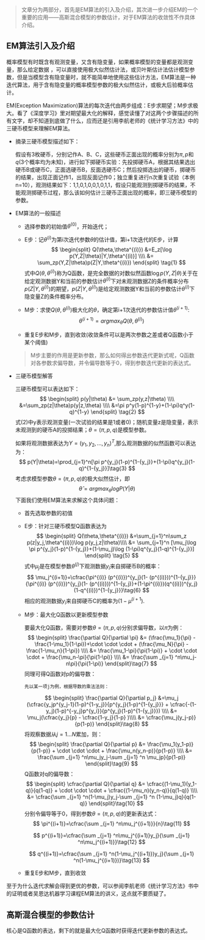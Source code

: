 > 文章分为两部分，首先是EM算法的引入及介绍，其次进一步介绍EM的一个重要的应用——高斯混合模型的参数估计，对于EM算法的收敛性不作具体介绍。

## EM算法引入及介绍

概率模型有时既含有观测变量，又含有隐变量，如果概率模型的变量都是观测变量，那么给定数据 ，可以直接使用极大似然估计法，或贝叶斯估计法估计模型参数，但是当模型含有隐变量时，就不能简单地使用这些估计方法，EM算法是一种迭代算法，用于含有隐变量的概率模型参数的极大似然估计，或极大后验概率估计。

EM(Exception Maximization)算法的每次迭代由两步组成：E步求期望；M步求极大。看了《深度学习》里对期望最大化的解释，感觉读懂了对这两个步骤描述的所有文字，却不知道到底做了什么，应而还是引用李航老师的《统计学习方法》中的三硬币模型来理解EM算法。

- 摘录三硬币模型描述如下：

  假设有3枚硬币，分别记作A、B、C，这些硬币正面出现的概率分别为$\pi,p$和$q$(3个概率均为未知)，进行如下掷硬币实验：先投掷硬币A，根据其结果选出硬币B或硬币C，正面选硬币B，反面选硬币C；然后投掷选出的硬币，掷硬币的结果，出现正面记作1，出现反面记作0；独立重复进行n次重复试验（本例n=10），观测结果如下：1,1,0,1,0,0,1,0,1,1，假设只能观测到掷硬币的结果，不能观测掷硬币过程，那么该如何估计三硬币正面出现的概率，即三硬币模型的参数。

- EM算法的一般描述

  - 选择参数的初始值$\theta^{(0)}$，开始迭代；

  - E步：记$\theta^{(i)}$为第i次迭代参数$\theta$的估计值，第i+1次迭代的E步，计算
    $$
    \begin{split}
    Q(\theta,\theta^{(i)})
    &=E_z[\log p(Y,Z|\theta)|Y,\theta^{(i)}] \\\\
    &= \sum_zp(Y,Z|\theta)p(Z|Y,\theta^{(i)})
    \end{split}
    \tag{1}
    $$
    式中$Q(\theta,\theta^{(i)})$称为Q函数，是完全数据的对数似然函数$\log p(Y,Z|\theta)$关于在给定观测数据Y和当前的参数估计$\theta^{(i)}$下对未观测数据Z的条件概率分布$p(Z|Y,\theta^{(i)})$的期望，$p(Z|Y,\theta^{(i)})$是给定观测数据Y和当前的参数估计$\theta^{(i)}$下隐变量Z的条件概率分布。

  - M步：求使$Q(\theta,\theta^{(i)})$极大化的$\theta$，确定第i+1次迭代的参数估计值$\theta^{(i+1)}$:
    $$
    \theta^{(i+1)}=argmax_{\theta}Q(\theta,\theta^{(i)})
    $$

  - 重复E步和M步，直到收敛(收敛条件可以是两次参数之差或者Q函数小于某个阈值)

  > M步主要的作用是更新参数，那么如何得出参数迭代更新式呢，Q函数对各参数求偏导数，并令偏导数等于0，得到参数迭代更新的表达式。

- 三硬币模型解答

  三硬币模型可以表达如下：
  $$
  \begin{split}
  p(y|\theta)
  &= \sum_zp(y,z|\theta) \\\\
  &=\sum_zp(z|\theta)p(y|z,\theta) \\\\
  &=\pi p^y(1-p)^{1-y}+(1-\pi)q^y(1-q)^{1-y}
  \end{split}
  \tag{2}
  $$
  式(2)中y表示观测变量(一次试验的结果是1或者0)；随机变量z是隐变量，表示未观测到的硬币A的投掷结果；$\theta=(\pi,p,q)$是模型参数。

  如果将观测数据表达为$Y=(y_1,y_2,...,y_n)^T$,那么观测数据的似然函数可以表达为：
  $$
  p(Y|\theta)=\prod_{j=1}^n[\pi p^{y_j}(1-p)^{1-{y_j}}+(1-\pi)q^{y_j}(1-q)^{1-{y_j}}]\tag{3}
  $$
  考虑求模型参数$\theta=(\pi,p,q)$的极大似然估计，即
  $$
  \hat{\theta}={argmax_{\theta}}logP(Y|\theta)\tag{4}
  $$
  下面我们使用EM算法来求解这个具体问题：

  - 首先选取参数的初值

  - E步：针对三硬币模型Q函数表达为
    $$
    \begin{split}
    Q(\theta,\theta^{(i)})
    &=\sum_{j=1}^n\sum_z p(z|y_j,\theta^{(i)})\log p(y_j,z|\theta)\\\\
    &= \sum_{j=1}^n [\mu_j\log \pi p^{y_j}(1-p)^{1-{y_j}}+(1-\mu_j)\log (1-\pi)q^{y_j}(1-q)^{1-{y_j}}]
    \end{split}
    \tag{5}
    $$
    式中$\mu_j$是在模型参数$\theta^{(j)}$下观测数据$y_i$来自掷硬币B的概率：
    $$
    \mu_j^{(i+1)}=\cfrac{\pi^{(i)} (p^{(i)})^{y_j}(1- (p^{(i)}))^{1-{y_j}}}{\pi^{(i)} (p^{(i)})^{y_j}(1- (p^{(i)}))^{1-{y_j}}+(1-\pi^{(i)})(q^{(i)})^{y_j}(1-q^{(i)})^{1-{y_j}}}\tag{6}
    $$
    相应的观测数据$y_i$来自掷硬币C的概率为$(1-\mu^{(i+1})$.

  - M步：最大化Q函数以更新模型参数

    要最大化Q函数，需要对参数$\theta=(\pi,p,q)$分别求偏导数，以$\pi$为例：
    $$
    \begin{split}
    \frac{\partial Q}{\partial \pi} 
    &= (\frac{\mu_1}{\pi} - \frac{1-\mu_1}{1-\pi})+\cdot \cdot \cdot + (\frac{\mu_N}{\pi} - \frac{1-\mu_n}{1-\pi}) \\\\
    &= \frac{\mu_1-\pi}{\pi(1-\pi)} + \cdot \cdot \cdot + \frac{\mu_n-\pi}{\pi(1-\pi)} \\\\
    &= \frac{\sum _{j=1} ^n\mu_j-n\pi}{\pi(1-\pi)}
    \end{split}\tag{7}
    $$
    同理可得Q函数对p的偏导数：

    	先以某一项j为例，根据导数的乘法法则：
    $$
    \begin{split}
    \frac{\partial Q}{\partial p_j} 
    &=\mu_j (\cfrac{y_jp^{y_j-1}(1-p)^{1-y_j}}{p^{y_j}(1-p)^{1-{y_j}}} + \cfrac{-(1-y_j)(1-p)^{-y_j}p^{y_i}}{p^{y_j}(1-p)^{1-{y_j}}}) \\\\
    &= \mu_j(\cfrac{y_j}{p} - \cfrac{1-y_j}{1-p} )\\\\
    &= \cfrac{\mu_j(y_j-p)}{p(1-p)}
    \end{split}\tag{8}
    $$
    	将观察数据从$j=1...N$累加，则：
    $$
    \begin{split}
    \frac{\partial Q}{\partial p} 
    &= \frac{\mu_1(y_1-p)}{p(1-p)} + \cdot \cdot \cdot + \frac{\mu_n(y_n-p)}{p(1-p)} \\\\
    &= \frac{\sum _{j=1} ^n\mu_jy_j-\sum _{j=1} ^n \mu_jp}{p(1-p)}
    \end{split}\tag{9}
    $$
    Q函数对q的偏导数：
    $$
    \begin{split}
    \cfrac{\partial Q}{\partial q} 
    &= \cfrac{(1-\mu_1)(y_1-q)}{q(1-q)} + \cdot \cdot \cdot + \cfrac{(1-\mu_n)(y_n-q)}{q(1-q)} \\\\
    &= \cfrac{\sum _{j=1} ^n(1-\mu_j)y_j-\sum _{j=1} ^n (1-\mu_j)q}{q(1-q)}
    \end{split}\tag{10}
    $$
    分别令偏导等于0，得到参数$\theta=(\pi,p,q)$的更新表达式：
    $$
    \pi^{(i+1)}=\cfrac{\sum _{j=1} ^n\mu_j^{(i+1)}}{n}\tag{11}
    $$

    $$
    p^{(i+1)}=\cfrac{\sum _{j=1} ^n\mu_j^{(i+1)}y_j}{\sum _{j=1} ^n\mu_j^{(i+1)}}\tag{12}
    $$

    $$
    q^{(i+1)}=\cfrac{\sum _{j=1} ^n(1-\mu_j^{(i+1)})y_j}{\sum _{j=1} ^n(1-\mu_j^{(i+1)})}\tag{13}
    $$

  - 重复E步和M步，直到收敛

至于为什么迭代求解会得到更优的参数，可以参阅李航老师《统计学习方法》书中的证明或者吴恩达机器学习课程EM算法的讲义，这点就不要质疑了。



## 高斯混合模型的参数估计

核心是Q函数的表达，剩下的就是最大化Q函数时获得迭代更新参数的表达式。